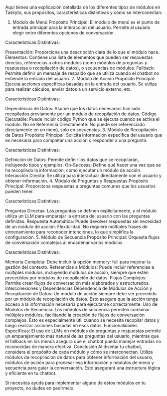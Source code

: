 Aquí tienes una explicación detallada de los diferentes tipos de módulos en Taskyto, sus propósitos, características distintivas y cómo se interconectan:

1. Módulo de Menú
Propósito Principal: El módulo de menú es el punto de entrada principal para la interacción del usuario. Permite al usuario elegir entre diferentes opciones de conversación.

Características Distintivas:

Presentación: Proporciona una descripción clara de lo que el módulo hace.
Elementos: Contiene una lista de elementos que pueden ser respuestas directas, referencias a otros módulos (como módulos de preguntas y respuestas o recopilación de datos), o secuencias de módulos.
Fallback: Permite definir un mensaje de respaldo que se utiliza cuando el chatbot no entiende la entrada del usuario.
2. Módulo de Acción
Propósito Principal: Ejecuta acciones específicas basadas en la entrada del usuario. Se utiliza para realizar cálculos, enviar datos a un servicio externo, etc.

Características Distintivas:

Dependencia de Datos: Asume que los datos necesarios han sido recopilados previamente por un módulo de recopilación de datos.
Código Ejecutable: Puede incluir código Python que se ejecuta cuando se activa el módulo.
No se Referencia Directamente: No puede ser referenciado directamente en un menú, solo en secuencias.
3. Módulo de Recopilación de Datos
Propósito Principal: Solicita información específica del usuario que es necesaria para completar una acción o responder a una pregunta.

Características Distintivas:

Definición de Datos: Permite definir los datos que se recopilarán, incluyendo tipos y ejemplos.
On-Success: Define qué hacer una vez que se ha recopilado la información, como ejecutar un módulo de acción.
Interacción Directa: Se utiliza para interactuar directamente con el usuario y obtener información.
4. Módulo de Preguntas y Respuestas
Propósito Principal: Proporciona respuestas a preguntas comunes que los usuarios pueden tener.

Características Distintivas:

Preguntas Directas: Las preguntas se definen explícitamente, y el módulo utiliza un LLM para emparejar la entrada del usuario con las preguntas definidas.
Respuesta Automática: Puede devolver respuestas sin necesidad de un módulo de acción.
Flexibilidad: No requiere múltiples frases de entrenamiento para reconocer intenciones, lo que simplifica la configuración.
5. Módulo de Secuencia
Propósito Principal: Orquesta flujos de conversación complejos al encadenar varios módulos.

Características Distintivas:

Memoria Completa: Debe incluir la opción memory: full para mejorar la gestión del contexto.
Referencias a Módulos: Puede incluir referencias a múltiples módulos, incluyendo módulos de acción, siempre que estén precedidos por módulos de recopilación de datos.
Flujos Complejos: Permite crear flujos de conversación más elaborados y estructurados.
Interconexiones y Dependencias
Dependencia de Módulos de Acción y Recopilación de Datos: Un módulo de acción siempre debe ser precedido por un módulo de recopilación de datos. Esto asegura que la acción tenga acceso a la información necesaria para ejecutarse correctamente.
Uso de Módulos de Secuencia: Los módulos de secuencia permiten combinar múltiples módulos, facilitando la creación de flujos de conversación complejos. Esto es especialmente útil cuando se necesita recopilar datos y luego realizar acciones basadas en esos datos.
Funcionalidades Específicas: El uso de LLMs en módulos de preguntas y respuestas permite un emparejamiento más natural de las preguntas del usuario, mientras que el fallback en los menús asegura que el chatbot pueda manejar entradas no reconocidas de manera efectiva.
Conclusión
Al diseñar tu chatbot, considera el propósito de cada módulo y cómo se interconectan. Utiliza módulos de recopilación de datos para obtener información del usuario, módulos de acción para procesar esa información y módulos de menú y secuencia para guiar la conversación. Esto asegurará una estructura lógica y eficiente en tu chatbot.

Si necesitas ayuda para implementar alguno de estos módulos en tu proyecto, no dudes en pedírmelo.